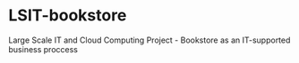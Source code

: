 # LSIT-bookstore
Large Scale IT and Cloud Computing Project - Bookstore as an IT-supported business proccess
